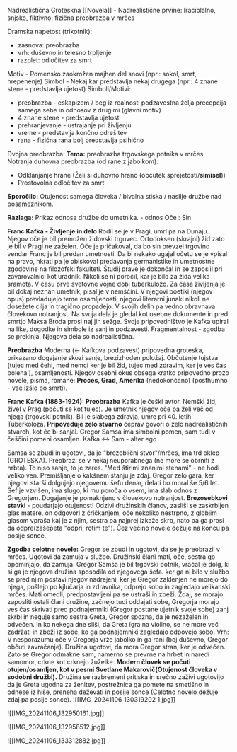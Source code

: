 Nadrealistična Groteskna [[Novela]] - Nadrealistične prvine:
Iraciolalno, snjsko, fiktivno: fizična preobrazba v mrčes 

Dramska napetost (trikotnik):
- zasnova: preobrazba
- vrh: duševno in telesno trpljenje
- razplet: odločitev za smrt

Motiv - Pomensko zaokrožen majhen del snovi (npr.: sokol, smrt, hrepenenje)
Simbol - Nekaj kar predstavlja nekaj drugega (npr.: 4 znane stene - predstavlja ujetost)
Simboli/Motivi:
- preobrazba - eskapizem / beg iz realnosti 
podzavestna želja
precepcija samega sebe  in odnosov z drugimi (glavni motiv)
- 4 znane stene - predstavlja ujetost
- prehranjevanje - ustrajanje pri življenju
- vreme - predstavlja končno odrešitev
- rana - fizična rana bolj predstavlja psihično

Dvojna preobrazba:
**Tema:** preobrazba trgovskega potnika v mrčes.
Notranja duhovna preobrazba (od rane z jabolkom):
- Odklanjanje hrane (Želi si duhovno hrano (občutek sprejetosti/**simisel**))
- Prostovolna odločitev za smrt

**Sporočilo:** Otujenost samega človeka / bivalna stiska / nasilje družbe nad posameznikom.

**Razlaga:** Prikaz odnosa družbe do umetnika. - odnos Oče : Sin

**Franc Kafka - Življenje in delo**
Rodil se je v Pragi, umrl pa na Dunaju. Njegov oče je bil premožen židovski trgovec. Ortodoksen (skrajni) žid zato je bil v Pragi ne zaželen. Oče je pričakoval, da bo sin prevzel trgovino vendar Franc je bil predan umetnosti. Da bi nekako ugajal očetu se je vpisal na pravo, hkrati pa je obiskoval predavanja germanistike in umetnostne zgodovine na filozofski fakulteti. Študij prave je dokončal in se zaposlil pri zavarovalnici kot uradnik. Nikoli se ni poročil, kar je bilo za žida velika sramota. V času prve svetovne vojne dobi tuberkulozo. Za časa življenja je bil dokaj neznan umetnik, pisal je v nemščini. V njegovi poetiki (njegov opus) prevladujejo teme osamljenosti, njegovi literarni junaki nikoli ne dosežete cilja in tragično propadejo. V svojih delih pa vedno obravnava človekovo notranjost. Na svoja dela je gledal kot osebne dokumente in pred smrtjo Maksa Broda prosi naj jih sežge. Svoje pripovedništvo je Kafka upiral na like, dogodke in simbole iz sanj in podzavesti. Fragmentalnost - zgodba se prekinja. Njegova dela so nadrealistična. 

**Preobrazba**
Moderna (<- Kafkova podzavest) pripovedna groteska, prikazano dogajanje skozi sanje, brezizhoden položaj. Občutenje tujstva (tujec med čehi, med nemci ker je bil žid, tujec med zdravim, ker je ves čas bolehal), osamljenosti. Njegov osebni okus obsega kratko pripovedno prozo novele, pisma, romane: **Proces, Grad, Amerika** (nedokončano) (posthumno - vse izšlo po smrti). 

**Franc Kafka (1883-1924): Preobrazba**
Kafka je češki avtor. Nemški žid, živel v Pragi(počuti se kot tujec). Je umetnik njegov oče pa želi več od njega (trgovski potnik). Bil je slabega zdravja, umre pri 40. letih Tuberkoloza.
**Pripoveduje zelo stvarno** čeprav govori o zelo nadrealističnih stvareh, kot če bi sanjal.
Gregor Samsa ima simbolni pomen, sam tudi v češčini pomeni osamljen.
Kafka <-> Sam - alter ego

Samsa se zbudi in ugotovi, da je "brezoblični stvor"/mrčes, ima trd oklep (GROTESKA). Preobrazi se v nekaj neuporabnega (ne more se obrniti z hrbta). To niso sanje, to je zares. "Med štirimi znanimi stenami" - ne hodi veliko ven. Premišljanje o kakšnem stanju je zdaj.
Gregor zelo gara, ker njegovi starši dolgujejo njegovemu šefu denar, delati bo moral še 5/6 let. Šef je vzvišen, ima slugo, ki mu poroča o vsem, ima slab odnos z Gregorjem. Dogajanje je pomaknjeno v človekovo notranjost. **Brezosebkovi stavki** - poudarjajo otujenost! Odzivi družinskih članov, zasliši se zaskrbljen glas matere, on odgovori z čričkanjem, oče nekoliko nestrpno, z globjim glasom vpraša kaj je z njim, sestra pa najprej izkaže skrb, nato pa ga prosi da odpre(zašepeta "odpri, rotim te"). Čez večino novele dežuje na koncu pa posije sonce.

**Zgodba celotne novele:**
Gregor se zbudi in ugotovi, da se je preobrazil v mrčes. Ugotovi da zamuja v službo. Družinski člani mati, oče, sestra go opominjajo, da zamuja. Gregor Samsa je bil trgovski potnik, vračal je dolg, ki si ga je njegova družina sposodila od njegovega šefa. ker ga ni bilo v službo se pred njim postavi njegov nadrejeni, ker je Gregor zaklenjen ne morejo do njega, pošlejo po kjlučarja in zdravnika, odprejo sobo in zagledajo velikanski mrčes. Mati omedli, predpostavljeni pa se ustraši in zbeži. Zdaj, se morajo zaposliti ostali člani družine, začnejo tudi oddajati sobe, Gregorja morajo ves čas skrivati pred podnajemniki (Gregor postane ujetnik svoje sobe) zanj skrbi in neguje samo sestra Greta, Gregor spozna, da je nezaželen in odvečen. In ko nekega dne sliši, da Greta igra na violino, se ne more več zadržati in zbeži iz sobe, ko ga podnajemniki zagledajo odpovejo sobo. Vrh: V nesporazumu oče v Gregorja vrže jabolko in ga rani (boj duševno, Gregor občuti zavračanje). Družina ugotovi, da mora Gregor stran, ker je odvečen. Zato se Gregor odmakne sam, namerno se prevrne na hrbet in naredi samomor, crkne kot crknejo žuželke. **Modern človek se počuti otujen/osamljen, kot v pesmi Svetlane Makarovič(Otujenost človeka v sodobni družbi).** Družina se razbremeni pritiska in srečno zaživi ugotovijo da je Greta ugodna za ženitev, postrežnica ga pomete na smetišno in odnese iz hiše, preneha deževati in posije sonce (Celotno novelo dežuje zdaj pa posije sonce).
![[IMG_20241106_130319202 1.jpg]]

![[IMG_20241106_132950161.jpg]]

![[IMG_20241106_132958512.jpg]]

![[IMG_20241106_133312882.jpg]]